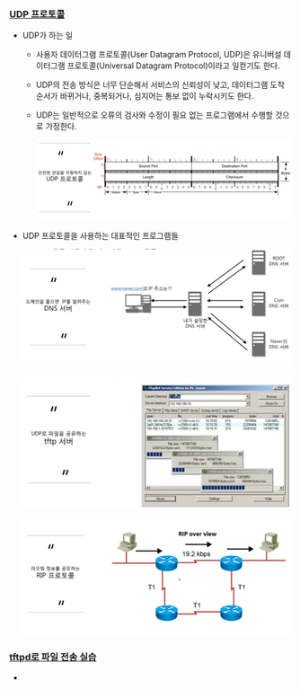 ### [UDP 프로토콜](https://youtu.be/3MkI3FBFzX8?list=PL0d8NnikouEWcF1jJueLdjRIC4HsUlULi)

- UDP가 하는 일

  - 사용자 데이터그램 프로토콜(User Datagram Protocol, UDP)은 유니버설 데이터그램 프로토콜(Universal Datagram Protocol)이라고 일컫기도 한다.

  - UDP의 전송 방식은 너무 단순해서 서비스의 신뢰성이 낮고, 데이터그램 도착 순서가 바뀌거나, 중복되거나, 심지어는 통보 없이 누락시키도 한다.

  - UDP는 일반적으로 오류의 검사와 수정이 필요 없는 프로그램에서 수행할 것으로 가정한다.

    ![image-20210830224816357](8장-UDP-비연결지향형.assets/image-20210830224816357.png)

- UDP 프로토콜을 사용하는 대표적인 프로그램들

  ![image-20210830224949045](8장-UDP-비연결지향형.assets/image-20210830224949045.png)

  ![image-20210830225018232](8장-UDP-비연결지향형.assets/image-20210830225018232.png)

  ![image-20210830225030328](8장-UDP-비연결지향형.assets/image-20210830225030328.png)

  

### [tftpd로 파일 전송 실습](https://youtu.be/5Woau-EJChw?list=PL0d8NnikouEWcF1jJueLdjRIC4HsUlULi)

-

